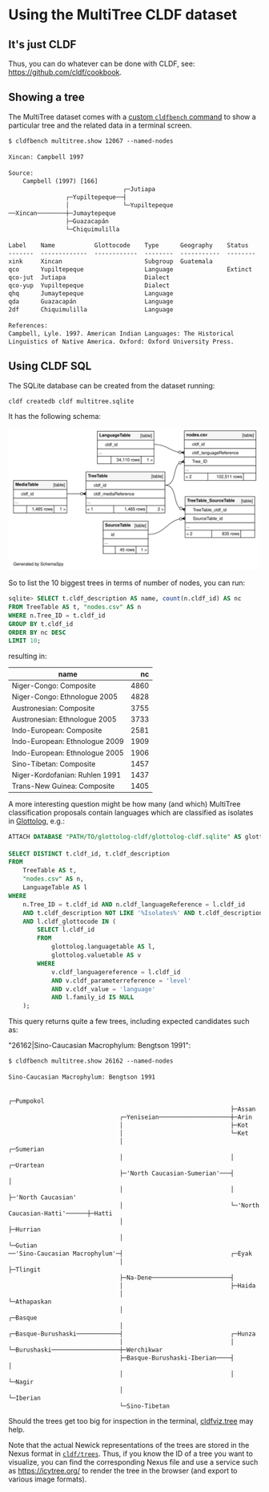 # Using the MultiTree CLDF dataset

## It's just CLDF

Thus, you can do whatever can be done with CLDF, see: https://github.com/cldf/cookbook.


## Showing a tree

The MultiTree dataset comes with a [custom `cldfbench` command](https://github.com/cldf/cldfbench/blob/master/src/cldfbench/commands/README.md)
to show a particular tree and the related data in a terminal screen.

```shell
$ cldfbench multitree.show 12067 --named-nodes

Xincan: Campbell 1997

Source:
    Campbell (1997) [166]
                                ┌─Jutiapa
                ┌─Yupiltepeque──┤
                │               └─Yupiltepeque
──Xincan────────┼─Jumaytepeque
                ├─Guazacapán
                └─Chiquimulilla

Label    Name           Glottocode    Type      Geography    Status
-------  -------------  ------------  --------  -----------  --------
xink     Xincan                       Subgroup  Guatemala
qco      Yupiltepeque                 Language               Extinct
qco-jut  Jutiapa                      Dialect
qco-yup  Yupiltepeque                 Dialect
qhq      Jumaytepeque                 Language
qda      Guazacapán                   Language
2df      Chiquimulilla                Language

References:
Campbell, Lyle. 1997. American Indian Languages: The Historical Linguistics of Native America. Oxford: Oxford University Press.
```


## Using CLDF SQL

The SQLite database can be created from the dataset running:

```shell
cldf createdb cldf multitree.sqlite
```

It has the following schema:

![](erd.svg)

So to list the 10 biggest trees in terms of number of nodes, you can run:

```sql
sqlite> SELECT t.cldf_description AS name, count(n.cldf_id) AS nc
FROM TreeTable AS t, "nodes.csv" AS n
WHERE n.Tree_ID = t.cldf_id
GROUP BY t.cldf_id
ORDER BY nc DESC 
LIMIT 10;
```
resulting in:

name | nc
--- | ---:
Niger-Congo: Composite|4860
Niger-Congo: Ethnologue 2005|4828
Austronesian: Composite|3755
Austronesian: Ethnologue 2005|3733
Indo-European: Composite|2581
Indo-European: Ethnologue 2009|1909
Indo-European: Ethnologue 2005|1906
Sino-Tibetan: Composite|1457
Niger-Kordofanian: Ruhlen 1991|1437
Trans-New Guinea: Composite|1405


A more interesting question might be how many (and which) MultiTree classification proposals contain
languages which are classified as isolates in [Glottolog](https://glottolog.org), e.g.:

```sql
ATTACH DATABASE "PATH/TO/glottolog-cldf/glottolog-cldf.sqlite" AS glottolog;

SELECT DISTINCT t.cldf_id, t.cldf_description 
FROM
    TreeTable AS t, 
    "nodes.csv" AS n, 
    LanguageTable AS l 
WHERE
    n.Tree_ID = t.cldf_id AND n.cldf_languageReference = l.cldf_id
    AND t.cldf_description NOT LIKE '%Isolates%' AND t.cldf_description NOT LIKE '%Composite%'
    AND l.cldf_glottocode IN (
        SELECT l.cldf_id
        FROM
            glottolog.languagetable AS l, 
            glottolog.valuetable AS v
        WHERE 
            v.cldf_languagereference = l.cldf_id
            AND v.cldf_parameterreference = 'level'
            AND v.cldf_value = 'language' 
            AND l.family_id IS NULL
    );
```

This query returns quite a few trees, including expected candidates such as:

"26162|Sino-Caucasian Macrophylum: Bengtson 1991":

```shell
$ cldfbench multitree.show 26162 --named-nodes

Sino-Caucasian Macrophylum: Bengtson 1991

                                                              ┌─Pumpokol
                                                              ├─Assan
                               ┌─Yeniseian────────────────────┼─Arin
                               │                              ├─Kot
                               │                              └─Ket
                               │                              ┌─Sumerian
                               │                              │                              ┌─Urartean
                               ├─'North Caucasian-Sumerian'───┤                              │
                               │                              │                              ├─'North Caucasian'
                               │                              └─'North Caucasian-Hatti'──────┼─Hatti
                               │                                                             ├─Hurrian
                               │                                                             └─Gutian
──'Sino-Caucasian Macrophylum'─┤                              ┌─Eyak
                               │                              ├─Tlingit
                               ├─Na-Dene──────────────────────┤
                               │                              ├─Haida
                               │                              └─Athapaskan
                               │                                                             ┌─Basque
                               │                              ┌─Basque-Burushaski────────────┤                              ┌─Hunza
                               │                              │                              └─Burushaski───────────────────┼─Werchikwar
                               ├─Basque-Burushaski-Iberian────┤                                                             │
                               │                              │                                                             └─Nagir
                               │                              └─Iberian
                               └─Sino-Tibetan
```

Should the trees get too big for inspection in the terminal, [cldfviz.tree](https://github.com/cldf/cldfviz/blob/main/docs/tree.md)
may help.

Note that the actual Newick representations of the trees are stored in the Nexus format in [`cldf/trees`](cldf/trees).
Thus, if you know the ID of a tree you want to visualize, you can find the corresponding Nexus file and use a service
such as https://icytree.org/ to render the tree in the browser (and export to various image formats).
